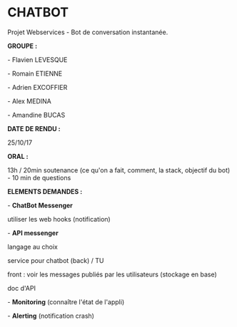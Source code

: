 # CHATBOT
Projet Webservices - Bot de conversation instantanée.

<p><p><B>GROUPE :</B></p>
<p>- Flavien LEVESQUE</p>
<p>- Romain ETIENNE</p>
<p>- Adrien EXCOFFIER</p>
<p>- Alex MEDINA</p>
<p>- Amandine BUCAS</p>
</p>

<p><p><B>DATE DE RENDU :</B></p>
25/10/17</p>

<p><p><B>ORAL :</B></p> 
13h / 20min soutenance (ce qu'on a fait, comment, la stack, objectif du bot) - 10 min de questions</p>

<p><p><B>ELEMENTS DEMANDES :</B></p> 
<p> - <B>ChatBot Messenger</B>
	 <p>     utiliser les web hooks (notification)
<p> - <B>API messenger</B>
	 <p>     langage au choix
	 <p>     service pour chatbot (back) / TU
	 <p>     front : voir les messages publiés par les utilisateurs (stockage en base)
	 <p>     doc d'API
<p> - <B>Monitoring</B> (connaître l'état de l'appli)
<p> - <B>Alerting</B> (notification crash)</p>
